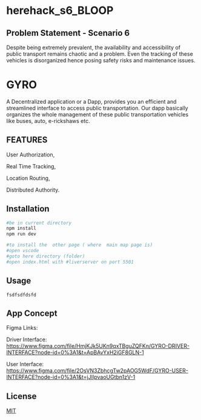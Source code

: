 # herehack_s6_BLOOP

## Problem Statement - Scenario 6

Despite being extremely prevalent, the availability and accessibility of public transport remains chaotic and a problem. Even the tracking of these vehicles is disorganized hence posing safety risks and maintenance issues.

# GYRO

A Decentralized application or a Dapp, provides you an efficient and streamlined interface to access public transportation. Our dapp basically organizes the whole management of these public transportation vehicles like buses, auto, e-rickshaws etc.

## FEATURES

User Authorization,

Real Time Tracking,

Location Routing,

Distributed Authority.

## Installation

```bash
#be in current directory
npm install
npm run dev

#to install the  other page ( where  main map page is)
#open vscode
#goto here directory (folder)
#open index.html with #liverserver on port 5501

```

## Usage

```
fsdfsdfdsfd

```

## App Concept

Figma Links:

Driver Interface: https://www.figma.com/file/HmjKJk5UKn9qxTBguZQFKn/GYRO-DRIVER-INTERFACE?node-id=0%3A1&t=ApBAvYxH2iGF8GLN-1

User Interface: https://www.figma.com/file/2OsVN3ZbhcgTw2pAOG5WdF/GYRO-USER-INTERFACE?node-id=0%3A1&t=jJIIpvaoUGtbn1zV-1

## License

[MIT](https://choosealicense.com/licenses/mit/)
